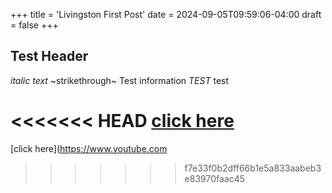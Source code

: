 +++
title = 'Livingston First Post'
date = 2024-09-05T09:59:06-04:00
draft = false
+++
## Test Header
*italic text*
~strikethrough~
Test information *TEST* test

<<<<<<< HEAD
[click here](https://www.youtube.com/)
=======
[click here](https://www.youtube.com
>>>>>>> f7e33f0b2dff66b1e5a833aabeb3e83970faac45
